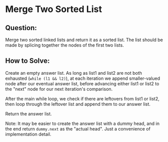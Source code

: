 # Merge Two Sorted List

## Question:

Merge two sorted linked lists and return it as a sorted list. The list
should be made by splicing together the nodes of the first two lists.

## How to Solve:

Create an empty answer list. As long as list1 and list2 are not both exhausted (`while (l1 && l2)`), at each iteration
we append smaller-valued node after our eventual answer list, before
advancing either list1 or list2 to the "next" node for our next
iteration's comparison.

After the main while loop, we check if there are leftovers from list1
or list2, then loop through the leftover list and append them to our
answer list.

Return the answer list.

Note: It may be easier to create the answer list with a dummy head,
and in the end return `dummy.next` as the "actual head". Just a
convenience of implementation detail.
